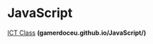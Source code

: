 # JavaScript
<a href="https://gamerdoceu.github.io/JavaScript/">ICT Class</a>
<b>(gamerdoceu.github.io/JavaScript/)
